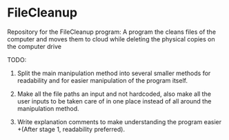 # FileCleanup
Repository for the FileCleanup program: A program the cleans files of the computer and moves them to cloud while deleting the physical copies on the computer drive


TODO:

1.  Split the main manipulation method into several smaller methods for readability and for
    easier manipulation of the program itself.
    
2.  Make all the file paths an input and not hardcoded, also make all the user inputs to be taken care
    of in one place instead of all around the manipulation method.
    
3.  Write explanation comments to make understanding the program easier +(After stage 1, readability preferred).
